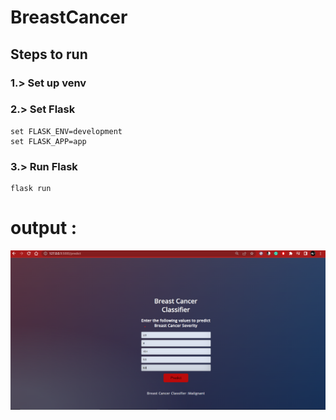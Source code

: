 # BreastCancer

## Steps to run

### 1.> Set up venv
### 2.> Set Flask
    set FLASK_ENV=development
    set FLASK_APP=app
### 3.> Run Flask
    flask run
# output : 
![image info](./static/images/frontend.png)
